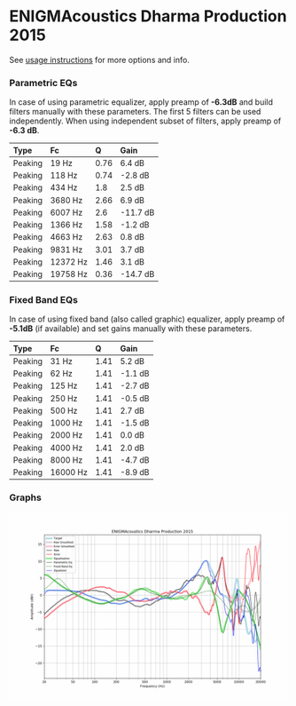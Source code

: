 # ENIGMAcoustics Dharma Production 2015
See [usage instructions](https://github.com/jaakkopasanen/AutoEq#usage) for more options and info.

### Parametric EQs
In case of using parametric equalizer, apply preamp of **-6.3dB** and build filters manually
with these parameters. The first 5 filters can be used independently.
When using independent subset of filters, apply preamp of **-6.3 dB**.

| Type    | Fc       |    Q | Gain     |
|:--------|:---------|:-----|:---------|
| Peaking | 19 Hz    | 0.76 | 6.4 dB   |
| Peaking | 118 Hz   | 0.74 | -2.8 dB  |
| Peaking | 434 Hz   | 1.8  | 2.5 dB   |
| Peaking | 3680 Hz  | 2.66 | 6.9 dB   |
| Peaking | 6007 Hz  | 2.6  | -11.7 dB |
| Peaking | 1366 Hz  | 1.58 | -1.2 dB  |
| Peaking | 4663 Hz  | 2.63 | 0.8 dB   |
| Peaking | 9831 Hz  | 3.01 | 3.7 dB   |
| Peaking | 12372 Hz | 1.46 | 3.1 dB   |
| Peaking | 19758 Hz | 0.36 | -14.7 dB |

### Fixed Band EQs
In case of using fixed band (also called graphic) equalizer, apply preamp of **-5.1dB**
(if available) and set gains manually with these parameters.

| Type    | Fc       |    Q | Gain    |
|:--------|:---------|:-----|:--------|
| Peaking | 31 Hz    | 1.41 | 5.2 dB  |
| Peaking | 62 Hz    | 1.41 | -1.1 dB |
| Peaking | 125 Hz   | 1.41 | -2.7 dB |
| Peaking | 250 Hz   | 1.41 | -0.5 dB |
| Peaking | 500 Hz   | 1.41 | 2.7 dB  |
| Peaking | 1000 Hz  | 1.41 | -1.5 dB |
| Peaking | 2000 Hz  | 1.41 | 0.0 dB  |
| Peaking | 4000 Hz  | 1.41 | 2.0 dB  |
| Peaking | 8000 Hz  | 1.41 | -4.7 dB |
| Peaking | 16000 Hz | 1.41 | -8.9 dB |

### Graphs
![](./ENIGMAcoustics%20Dharma%20Production%202015.png)
